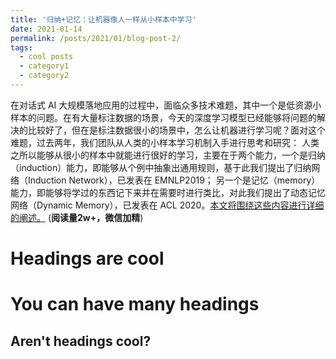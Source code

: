 ```yaml
---
title: '归纳+记忆：让机器像人一样从小样本中学习'
date: 2021-01-14
permalink: /posts/2021/01/blog-post-2/
tags:
  - cool posts
  - category1
  - category2
---
```



在对话式 AI 大规模落地应用的过程中，面临众多技术难题，其中一个是低资源小样本的问题。在有大量标注数据的场景，今天的深度学习模型已经能够将问题的解决的比较好了，但在是标注数据很小的场景中，怎么让机器进行学习呢？面对这个难题，过去两年，我们团队从人类的小样本学习机制入手进行思考和研究：
人类之所以能够从很小的样本中就能进行很好的学习，主要在于两个能力，一个是归纳（induction）能力，即能够从个例中抽象出通用规则，基于此我们提出了归纳网络（Induction Network），已发表在 EMNLP2019；
另一个是记忆（memory）能力，即能够将学过的东西记下来并在需要时进行类比，对此我们提出了动态记忆网络（Dynamic Memory），已发表在 ACL 2020。[本文将围绕这些内容进行详细的阐述。](https://mp.weixin.qq.com/s/0a0rqN4Ut1jWdrpATYJ5CQ)
(**阅读量2w+，微信加精**)

Headings are cool
======

You can have many headings
======

Aren't headings cool?
------

